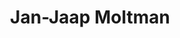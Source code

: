 ---
id: 14
title: 'Jan-Jaap Moltman'
description: 'Jan-Jaap Moltman heeft een interesse in politiek.'
keyword: 'Politiek actieve idealist'
pseudonym: true
image: avatar.webp
---